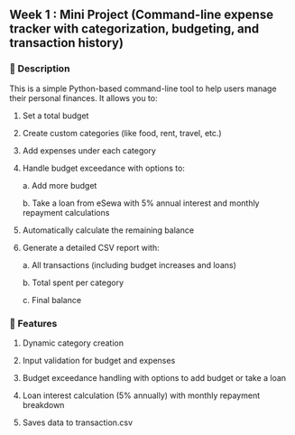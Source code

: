 
## Week 1 : Mini Project (Command-line expense tracker with categorization, budgeting, and transaction history)

### 📝 Description

This is a simple Python-based command-line tool to help users manage their personal finances. It allows you to:

1. Set a total budget

2. Create custom categories (like food, rent, travel, etc.)

3. Add expenses under each category

4. Handle budget exceedance with options to:

   a. Add more budget

   b. Take a loan from eSewa with 5% annual interest and monthly repayment calculations

5. Automatically calculate the remaining balance

6. Generate a detailed CSV report with:

    a. All transactions (including budget increases and loans)

    b. Total spent per category

    c. Final balance


### 🔧 Features

1. Dynamic category creation

2. Input validation for budget and expenses

3. Budget exceedance handling with options to add budget or take a loan

4. Loan interest calculation (5% annually) with monthly repayment breakdown

5. Saves data to transaction.csv
